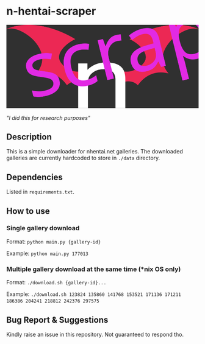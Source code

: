 # n-hentai-scraper

![n-hentai-scraper](./logo.svg)

*"I did this for research purposes"*

## Description

This is a simple downloader for nhentai.net galleries. The downloaded galleries are currently hardcoded to store in `./data` directory.

## Dependencies

Listed in `requirements.txt`.

## How to use

### Single gallery download

Format: `python main.py {gallery-id}`

Example: `python main.py 177013`

### Multiple gallery download at the same time (*nix OS only)

Format: `./download.sh {gallery-id}...`

Example: `./download.sh 123824 135860 141768 153521 171136 171211 186386 204241 218812 242376 297575`

## Bug Report & Suggestions

Kindly raise an issue in this repository. Not guaranteed to respond tho.